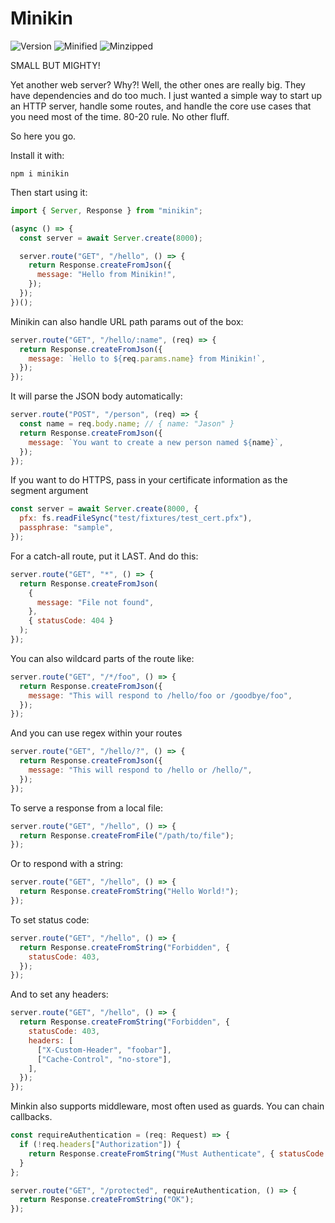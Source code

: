 # Minikin

![Version](https://badgen.net/npm/v/minikin)
![Minified](https://badgen.net/bundlephobia/min/minikin)
![Minzipped](https://badgen.net/bundlephobia/minzip/minikin)

SMALL BUT MIGHTY!

Yet another web server? Why?! Well, the other ones are really big. They have dependencies and do too much. I just wanted a simple way to start up an HTTP server, handle some routes, and handle the core use cases that you need most of the time. 80-20 rule. No other fluff.

So here you go.

Install it with:

```
npm i minikin
```

Then start using it:

```javascript
import { Server, Response } from "minikin";

(async () => {
  const server = await Server.create(8000);

  server.route("GET", "/hello", () => {
    return Response.createFromJson({
      message: "Hello from Minikin!",
    });
  });
})();
```

Minikin can also handle URL path params out of the box:

```javascript
server.route("GET", "/hello/:name", (req) => {
  return Response.createFromJson({
    message: `Hello to ${req.params.name} from Minikin!`,
  });
});
```

It will parse the JSON body automatically:

```javascript
server.route("POST", "/person", (req) => {
  const name = req.body.name; // { name: "Jason" }
  return Response.createFromJson({
    message: `You want to create a new person named ${name}`,
  });
});
```

If you want to do HTTPS, pass in your certificate information as the segment argument

```javascript
const server = await Server.create(8000, {
  pfx: fs.readFileSync("test/fixtures/test_cert.pfx"),
  passphrase: "sample",
});
```

For a catch-all route, put it LAST. And do this:

```javascript
server.route("GET", "*", () => {
  return Response.createFromJson(
    {
      message: "File not found",
    },
    { statusCode: 404 }
  );
});
```

You can also wildcard parts of the route like:

```javascript
server.route("GET", "/*/foo", () => {
  return Response.createFromJson({
    message: "This will respond to /hello/foo or /goodbye/foo",
  });
});
```

And you can use regex within your routes

```javascript
server.route("GET", "/hello/?", () => {
  return Response.createFromJson({
    message: "This will respond to /hello or /hello/",
  });
});
```

To serve a response from a local file:

```javascript
server.route("GET", "/hello", () => {
  return Response.createFromFile("/path/to/file");
});
```

Or to respond with a string:

```javascript
server.route("GET", "/hello", () => {
  return Response.createFromString("Hello World!");
});
```

To set status code:

```javascript
server.route("GET", "/hello", () => {
  return Response.createFromString("Forbidden", {
    statusCode: 403,
  });
});
```

And to set any headers:

```javascript
server.route("GET", "/hello", () => {
  return Response.createFromString("Forbidden", {
    statusCode: 403,
    headers: [
      ["X-Custom-Header", "foobar"],
      ["Cache-Control", "no-store"],
    ],
  });
});
```

Minkin also supports middleware, most often used as guards. You can chain callbacks.

```javascript
const requireAuthentication = (req: Request) => {
  if (!req.headers["Authorization"]) {
    return Response.createFromString("Must Authenticate", { statusCode: 401 });
  }
};

server.route("GET", "/protected", requireAuthentication, () => {
  return Response.createFromString("OK");
});
```
